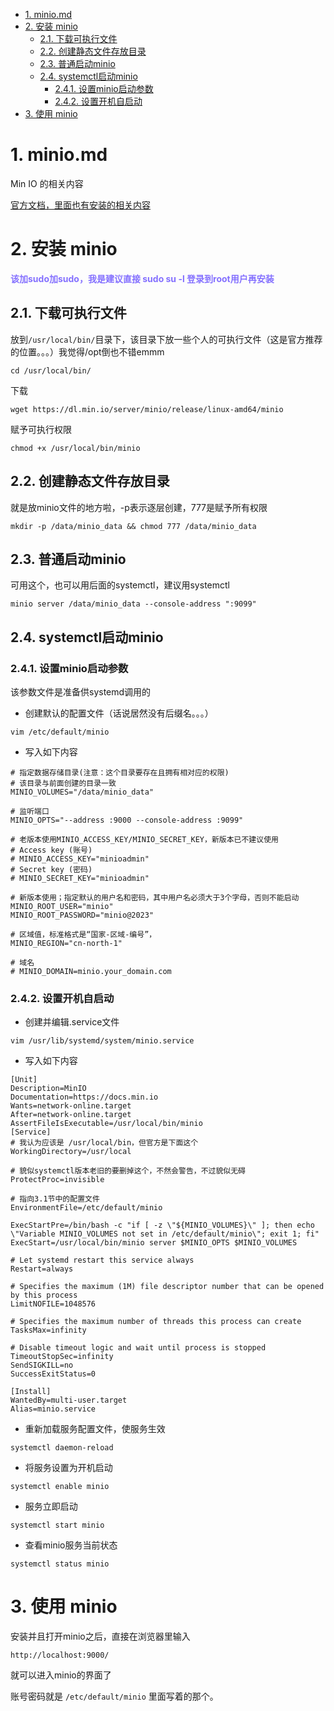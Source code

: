 <!-- TOC -->

- [1. minio.md](#1-miniomd)
- [2. 安装 minio](#2-安装-minio)
  - [2.1. 下载可执行文件](#21-下载可执行文件)
  - [2.2. 创建静态文件存放目录](#22-创建静态文件存放目录)
  - [2.3. 普通启动minio](#23-普通启动minio)
  - [2.4. systemctl启动minio](#24-systemctl启动minio)
    - [2.4.1. 设置minio启动参数](#241-设置minio启动参数)
    - [2.4.2. 设置开机自启动](#242-设置开机自启动)
- [3. 使用 minio](#3-使用-minio)

<!-- /TOC -->

# 1. minio.md

Min IO 的相关内容

[官方文档，里面也有安装的相关内容](http://www.minio.org.cn/docs/minio/linux/operations/install-deploy-manage/deploy-minio-single-node-single-drive.html)

# 2. 安装 minio

**<font color=#8470FF > 该加sudo加sudo，我是建议直接 sudo su -l 登录到root用户再安装 </font>**

## 2.1. 下载可执行文件

放到```/usr/local/bin/```目录下，该目录下放一些个人的可执行文件（这是官方推荐的位置。。。）我觉得/opt倒也不错emmm

```
cd /usr/local/bin/
```

下载
```
wget https://dl.min.io/server/minio/release/linux-amd64/minio
```

赋予可执行权限
```
chmod +x /usr/local/bin/minio
```

## 2.2. 创建静态文件存放目录

就是放minio文件的地方啦，-p表示逐层创建，777是赋予所有权限

```
mkdir -p /data/minio_data && chmod 777 /data/minio_data
```

## 2.3. 普通启动minio

可用这个，也可以用后面的systemctl，建议用systemctl

```
minio server /data/minio_data --console-address ":9099"
```

## 2.4. systemctl启动minio

### 2.4.1. 设置minio启动参数

该参数文件是准备供systemd调用的

- 创建默认的配置文件（话说居然没有后缀名。。。）
```
vim /etc/default/minio
```

- 写入如下内容
```
# 指定数据存储目录(注意：这个目录要存在且拥有相对应的权限)
# 该目录与前面创建的目录一致
MINIO_VOLUMES="/data/minio_data"

# 监听端口
MINIO_OPTS="--address :9000 --console-address :9099"

# 老版本使用MINIO_ACCESS_KEY/MINIO_SECRET_KEY，新版本已不建议使用
# Access key (账号)
# MINIO_ACCESS_KEY="minioadmin"
# Secret key (密码)
# MINIO_SECRET_KEY="minioadmin"

# 新版本使用；指定默认的用户名和密码，其中用户名必须大于3个字母，否则不能启动
MINIO_ROOT_USER="minio"
MINIO_ROOT_PASSWORD="minio@2023"

# 区域值，标准格式是“国家-区域-编号”，
MINIO_REGION="cn-north-1"

# 域名
# MINIO_DOMAIN=minio.your_domain.com
```

### 2.4.2. 设置开机自启动

- 创建并编辑.service文件
```
vim /usr/lib/systemd/system/minio.service
```

- 写入如下内容
```
[Unit]
Description=MinIO
Documentation=https://docs.min.io
Wants=network-online.target
After=network-online.target
AssertFileIsExecutable=/usr/local/bin/minio
[Service]
# 我认为应该是 /usr/local/bin，但官方是下面这个
WorkingDirectory=/usr/local

# 貌似systemctl版本老旧的要删掉这个，不然会警告，不过貌似无碍
ProtectProc=invisible

# 指向3.1节中的配置文件
EnvironmentFile=/etc/default/minio

ExecStartPre=/bin/bash -c "if [ -z \"${MINIO_VOLUMES}\" ]; then echo \"Variable MINIO_VOLUMES not set in /etc/default/minio\"; exit 1; fi"
ExecStart=/usr/local/bin/minio server $MINIO_OPTS $MINIO_VOLUMES

# Let systemd restart this service always
Restart=always

# Specifies the maximum (1M) file descriptor number that can be opened by this process
LimitNOFILE=1048576

# Specifies the maximum number of threads this process can create
TasksMax=infinity

# Disable timeout logic and wait until process is stopped
TimeoutStopSec=infinity
SendSIGKILL=no
SuccessExitStatus=0

[Install]
WantedBy=multi-user.target
Alias=minio.service
```

- 重新加载服务配置文件，使服务生效
```
systemctl daemon-reload
```

- 将服务设置为开机启动
```
systemctl enable minio
```

- 服务立即启动
```
systemctl start minio
```

- 查看minio服务当前状态
```
systemctl status minio
```

# 3. 使用 minio

安装并且打开minio之后，直接在浏览器里输入 
```
http://localhost:9000/
```
就可以进入minio的界面了

账号密码就是 `/etc/default/minio` 里面写着的那个。